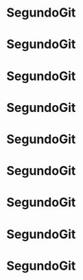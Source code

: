 # SegundoGit
# SegundoGit
# SegundoGit
# SegundoGit
# SegundoGit
# SegundoGit
# SegundoGit
# SegundoGit
# SegundoGit
